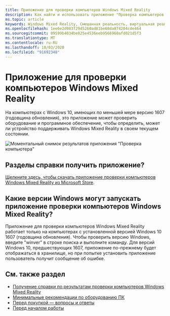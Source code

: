 ```yaml
---
title: Приложение для проверки компьютеров Windows Mixed Reality
description: Как найти и использовать приложение "Проверка компьютеров Windows Mixed Reality" для проверки совместимости компьютера перед покупкой гарнитуры Windows Mixed Reality.
ms.topic: article
keywords: Windows Mixed Reality, Смешанная реальность, виртуальная реальность, VR, MR, совместимый, совместимость, ПК, требования к системе
ms.openlocfilehash: 1ee6e2d983f29d5260ad81be68da874204cde464
ms.sourcegitcommit: 09599b4034be825e4536eeb9566968afd021d5f3
ms.translationtype: MT
ms.contentlocale: ru-RU
ms.lasthandoff: 10/03/2020
ms.locfileid: "91692348"
---
```

# <a name="windows-mixed-reality-pc-check-app"></a>Приложение для проверки компьютеров Windows Mixed Reality

На компьютерах с Windows 10, имеющих по меньшей мере версию 1607 (годовщина обновления), это приложение может проверить оборудование и программное обеспечение, чтобы определить, может ли устройство поддерживать Windows Mixed Reality в своем текущем состоянии. 

![Моментальный снимок результатов приложения "Проверка компьютера"](images/450px-snapshot-of-results-from-pc-check-app.png)

## <a name="how-do-i-get-the-app"></a>Разделы справки получить приложение?

[Щелкните здесь, чтобы скачать приложение проверки компьютеров Windows Mixed Reality из Microsoft Store](https://www.microsoft.com/en-us/store/p/windows-mixed-reality-pc-check/9nzvl19n7cnc).

## <a name="what-versions-of-windows-can-run-the-windows-mixed-reality-pc-check-app"></a>Какие версии Windows могут запускать приложение проверки компьютеров Windows Mixed Reality?

Приложение для проверки компьютеров Windows Mixed Reality работает только на компьютерах с установленной версией Windows 10 1607 (годовщина обновления). Чтобы проверить версию Windows, введите "winver" в строке поиска и выполните команду. Для версий Windows 10, предшествующих 1607, приложение по-прежнему будет отображаться в хранилище, но при попытке установить приложение пользователь получит сообщение об ошибке.

## <a name="see-also"></a>См. также раздел
* [Получение справки по результатам проверки компьютеров Windows Mixed Reality](https://support.microsoft.com/en-us/help/4045777/windows-10-get-help-with-pc-compatibility-in-windows-mixed-reality)
* [Минимальные рекомендации по оборудованию ПК](windows-mixed-reality-minimum-pc-hardware-compatibility-guidelines.md)
* [Перед покупкой — вопросы и ответы](before-you-buy-faqs.md)
* [Перед началом работы](before-you-start.md)
